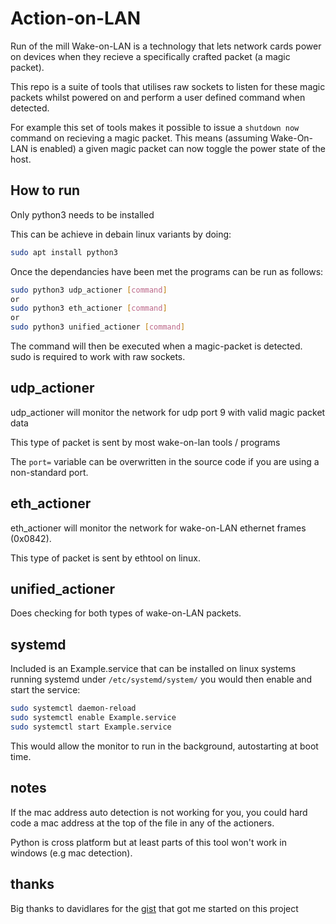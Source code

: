 # Action-on-LAN
Run of the mill Wake-on-LAN is a technology that lets network cards power on devices when they recieve a specifically crafted packet (a magic packet).

This repo is a suite of tools that utilises raw sockets to listen for these magic packets whilst powered on and perform a user defined command when detected.

For example this set of tools makes it possible to issue a `shutdown now` command on recieving a magic packet. This means (assuming Wake-On-LAN is enabled) a given magic packet can now toggle the power state of the host.

## How to run
Only python3 needs to be installed

This can be achieve in debain linux variants by doing:

```bash
sudo apt install python3
```
Once the dependancies have been met the programs can be run as follows:
```bash
sudo python3 udp_actioner [command]
or
sudo python3 eth_actioner [command]
or
sudo python3 unified_actioner [command]
```

The command will then be executed when a magic-packet is detected. sudo is required to work with raw sockets.

## udp_actioner
udp_actioner will monitor the network for udp port 9 with valid magic packet data

This type of packet is sent by most wake-on-lan tools / programs

The ```port=``` variable can be overwritten in the source code if you are using a non-standard port. 

## eth_actioner
eth_actioner will monitor the network for wake-on-LAN ethernet frames (0x0842).

This type of packet is sent by ethtool on linux.

## unified_actioner

Does checking for both types of wake-on-LAN packets.

## systemd

Included is an Example.service that can be installed on linux systems running systemd under ```/etc/systemd/system/``` you would then enable and start the service:

```bash
sudo systemctl daemon-reload
sudo systemctl enable Example.service
sudo systemctl start Example.service
```
This would allow the monitor to run in the background, autostarting at boot time.

## notes

If the mac address auto detection is not working for you, you could hard code a mac address at the top of the file in any of the actioners. 

Python is cross platform but at least parts of this tool won't work in windows (e.g mac detection).

## thanks

Big thanks to davidlares for the [gist](https://gist.github.com/davidlares/e841c0f9d9b31f3cd8859575d061c467#file-rawsniffer-py) that got me started on this project
